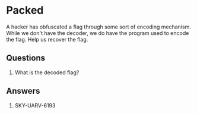# Packed
A hacker has obfuscated a flag through some sort of encoding mechanism. While we don't have the decoder, we do have the program used to encode the flag. Help us recover the flag.

## Questions
1. What is the decoded flag?

## Answers
1. SKY-UARV-6193
